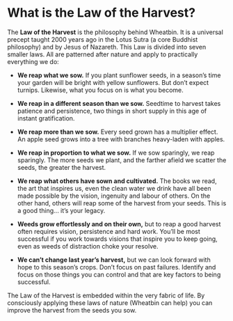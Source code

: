 What is the Law of the Harvest?
===============

The <strong>Law of the Harvest</strong> is the philosophy behind Wheatbin. It is a universal precept taught 2000 years ago in the Lotus Sutra (a core Buddhist philosophy) and by Jesus of Nazareth. This Law is divided into seven smaller laws. All are patterned after nature and apply to practically everything we do:

- <strong>We reap what we sow.</strong> If you plant sunflower seeds, in a season’s time your garden will be bright with yellow sunflowers. But don’t expect turnips. Likewise, what you focus on is what you become.

- <strong>We reap in a different season than  we sow.</strong> Seedtime to harvest takes patience and persistence, two things in short supply in this age of instant gratification.

- <strong>We reap more than we sow.</strong> Every seed grown has a multiplier effect. An apple seed grows into a tree with branches heavy-laden with apples.

- <strong>We reap  in  proportion to what  we sow.</strong> If we sow sparingly, we reap sparingly. The more seeds we plant, and the farther afield we scatter the seeds, the greater the harvest.

- <strong>We reap  what others  have sown and  cultivated.</strong> The books we read, the art that inspires us, even the clean water we drink  have all been made possible by the vision, ingenuity and labour of others. On the other hand, others will reap some of the harvest from your seeds. This is a good thing... it’s your legacy.

- <strong>Weeds grow effortlessly and on their  own,</strong> but to reap a good harvest often requires vision, persistence and hard work. You’ll  be most successful if you work towards visions that inspire you to keep going, even as weeds of distraction choke your resolve.

- <strong>We can’t change  last year’s harvest,</strong> but we can look forward with hope to this season’s crops. Don’t focus on past failures. Identify and focus on those things you can control and that are key factors to being successful.

The Law of the Harvest is embedded within the very fabric of life. By consciously applying these laws of nature (Wheatbin can help) you can improve the harvest from the seeds you sow.



